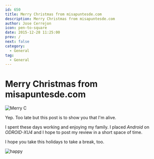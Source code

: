 ```yaml
---
id: 650
title: Merry Christmas from misapuntesde.com
description: Merry Christmas from misapuntesde.com
author: Jose Cerrejon
icon: pen-to-square
date: 2015-12-28 11:25:00
prev: /
next: false
category:
  - General
tag:
  - General
---
```


# Merry Christmas from misapuntesde.com

![Merry C](/images/2013/12/merry_christmas.jpg)

Yep. Too late but this post is to show you that I'm alive.

I spent these days working and enjoying my family. I placed *Android* on *ODROID-XU4* and I hope to post my review in a short space of time.

I hope you take this holidays to take a break, too.

![happy](/css/sm/happy_smiling.png)